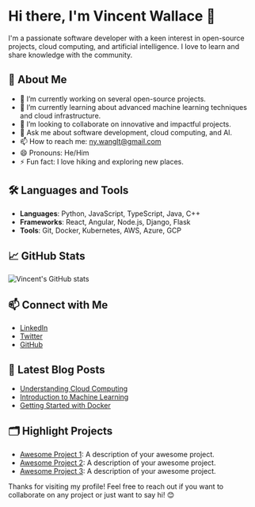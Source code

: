 # Hi there, I'm Vincent Wallace 👋

I'm a passionate software developer with a keen interest in open-source projects, cloud computing, and artificial intelligence. I love to learn and share knowledge with the community.

## 🚀 About Me

- 🔭 I’m currently working on several open-source projects.
- 🌱 I’m currently learning about advanced machine learning techniques and cloud infrastructure.
- 👯 I’m looking to collaborate on innovative and impactful projects.
- 💬 Ask me about software development, cloud computing, and AI.
- 📫 How to reach me: ny.wanglt@gmail.com
- 😄 Pronouns: He/Him
- ⚡ Fun fact: I love hiking and exploring new places.

## 🛠️ Languages and Tools

- **Languages**: Python, JavaScript, TypeScript, Java, C++
- **Frameworks**: React, Angular, Node.js, Django, Flask
- **Tools**: Git, Docker, Kubernetes, AWS, Azure, GCP

## 📈 GitHub Stats

![Vincent's GitHub stats](https://github-readme-stats.vercel.app/api?username=VincentWallace&show_icons=true&theme=radical)

## 📫 Connect with Me

- [LinkedIn](https://www.linkedin.com/in/vincentwallace)
- [Twitter](https://twitter.com/VincentWallace)
- [GitHub](https://github.com/VincentWallace)

## 📝 Latest Blog Posts

<!-- BLOG-POST-LIST:START -->
- [Understanding Cloud Computing](https://vincentwallaceblog.com/cloud-computing)
- [Introduction to Machine Learning](https://vincentwallaceblog.com/machine-learning)
- [Getting Started with Docker](https://vincentwallaceblog.com/docker-intro)
<!-- BLOG-POST-LIST:END -->

## 🗂️ Highlight Projects

- [Awesome Project 1](https://github.com/VincentWallace/awesome-project-1): A description of your awesome project.
- [Awesome Project 2](https://github.com/VincentWallace/awesome-project-2): A description of your awesome project.
- [Awesome Project 3](https://github.com/VincentWallace/awesome-project-3): A description of your awesome project.

Thanks for visiting my profile! Feel free to reach out if you want to collaborate on any project or just want to say hi! 😊
